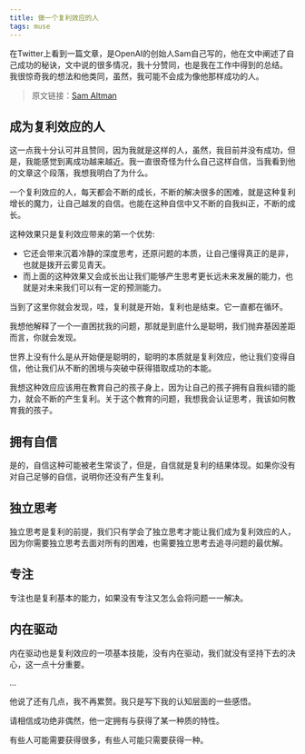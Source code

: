 ```yaml
---
title: 做一个复利效应的人
tags: muse
---
```


在Twitter上看到一篇文章，是OpenAI的创始人Sam自己写的，他在文中阐述了自己成功的秘诀，文中说的很多情况，我十分赞同，也是我在工作中得到的总结。
我很惊奇我的想法和他类同，虽然，我可能不会成为像他那样成功的人。

> 原文链接：[Sam Altman](https://blog.samaltman.com/how-to-be-successful)


## 成为复利效应的人

这一点我十分认可并且赞同，因为我就是这样的人，虽然，我目前并没有成功，但是，我能感觉到离成功越来越近。我一直很奇怪为什么自己这样自信，当我看到他的文章这个段落，我想我明白了为什么。 

一个复利效应的人，每天都会不断的成长，不断的解决很多的困难，就是这种复利增长的魔力，让自己越发的自信。也能在这种自信中又不断的自我纠正，不断的成长。

这种效果只是复利效应带来的第一个优势:
- 它还会带来沉着冷静的深度思考，还原问题的本质，让自己懂得真正的是非，也就是拨开云雾见青天。
- 而上面的这种效果又会成长出让我们能够产生思考更长远未来发展的能力，也就是对未来我们可以有一定的预测能力。 

当到了这里你就会发现，哇，复利就是开始，复利也是结束。它一直都在循环。 

我想他解释了一个一直困扰我的问题，那就是到底什么是聪明，我们抛弃基因差距而言，你就会发现。 

世界上没有什么是从开始便是聪明的，聪明的本质就是复利效应，他让我们变得自信，他让我们从不断的困境与突破中获得猎取成功的本能。 

我想这种效应应该用在教育自己的孩子身上，因为让自己的孩子拥有自我纠错的能力，就会不断的产生复利。关于这个教育的问题，我想我会认证思考，我该如何教育我的孩子。 

## 拥有自信

是的，自信这种可能被老生常谈了，但是，自信就是复利的结果体现。如果你没有对自己足够的自信，说明你还没有产生复利。 

## 独立思考

独立思考是复利的前提，我们只有学会了独立思考才能让我们成为复利效应的人，因为你需要独立思考去面对所有的困难，也需要独立思考去追寻问题的最优解。 

## 专注

专注也是复利基本的能力，如果没有专注又怎么会将问题一一解决。

## 内在驱动

内在驱动也是复利效应的一项基本技能，没有内在驱动，我们就没有坚持下去的决心，这一点十分重要。

...

他说了还有几点，我不再累赘。我只是写下我的认知层面的一些感悟。

请相信成功绝非偶然，他一定拥有与获得了某一种质的特性。

有些人可能需要获得很多，有些人可能只需要获得一种。

